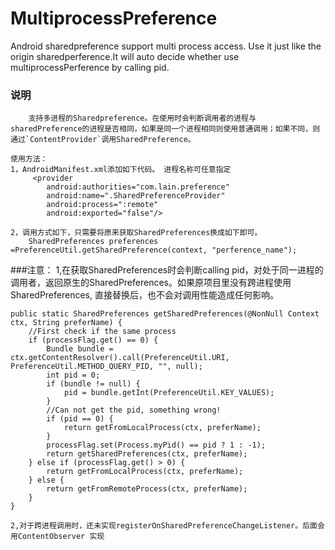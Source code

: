 # MultiprocessPreference
Android sharedpreference support multi process access. Use it just like the origin sharedperference.It will auto decide whether use multiprocessPerference by calling pid.


### 说明
		
		支持多进程的Sharedpreference。在使用时会判断调用者的进程与sharedPreference的进程是否相同，如果是同一个进程相同则使用普通调用；如果不同，则通过`ContentProvider`调用SharedPreference。

	使用方法：
	1，AndroidManifest.xml添加如下代码。 进程名称可任意指定
	     <provider
            android:authorities="com.lain.preference"
            android:name=".SharedPreferenceProvider"
            android:process=":remote"
            android:exported="false"/>
	
	2，调用方式如下，只需要将原来获取SharedPreferences换成如下即可。
		SharedPreferences preferences =PreferenceUtil.getSharedPreference(context, "perference_name");


###注意：
	1,在获取SharedPreferences时会判断calling pid，对处于同一进程的调用者，返回原生的SharedPreferences。如果原项目里没有跨进程使用SharedPreferences, 直接替换后，也不会对调用性能造成任何影响。

	public static SharedPreferences getSharedPreferences(@NonNull Context ctx, String preferName) {
        //First check if the same process
        if (processFlag.get() == 0) {
            Bundle bundle = ctx.getContentResolver().call(PreferenceUtil.URI, PreferenceUtil.METHOD_QUERY_PID, "", null);
            int pid = 0;
            if (bundle != null) {
                pid = bundle.getInt(PreferenceUtil.KEY_VALUES);
            }
            //Can not get the pid, something wrong!
            if (pid == 0) {
                return getFromLocalProcess(ctx, preferName);
            }
            processFlag.set(Process.myPid() == pid ? 1 : -1);
            return getSharedPreferences(ctx, preferName);
        } else if (processFlag.get() > 0) {
            return getFromLocalProcess(ctx, preferName);
        } else {
            return getFromRemoteProcess(ctx, preferName);
        }
    }

	2,对于跨进程调用时，还未实现registerOnSharedPreferenceChangeListener。后面会用ContentObserver 实现
